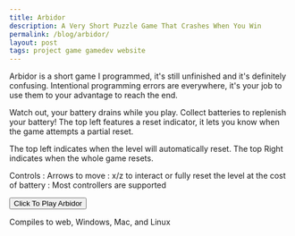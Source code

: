 ```yaml
---
title: Arbidor
description: A Very Short Puzzle Game That Crashes When You Win
permalink: /blog/arbidor/
layout: post
tags: project game gamedev website
---
```



Arbidor is a short game I programmed, it's still unfinished and it's definitely confusing. Intentional programming errors are everywhere, it's your job to use them to your advantage to reach the end.

Watch out, your battery drains while you play. Collect batteries to replenish your battery! The top left features a reset indicator, it lets you know when the game attempts a partial reset.

The top left indicates when the level will automatically reset.
The top Right indicates when the whole game resets.

Controls
: Arrows to move 
: x/z to interact or fully reset the level at the cost of battery
: Most controllers are supported

<button onclick="window.location.href='../../arbidor/arbidor.html';">Click To Play Arbidor</button>

Compiles to web, Windows, Mac, and Linux